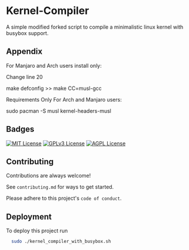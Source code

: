 
# Kernel-Compiler

A simple modified forked script to compile a minimalistic linux kernel with busybox support.



## Appendix

For Manjaro and Arch users install only:

Change line 20 

make defconfig >> make CC=musl-gcc

Requirements Only For Arch and Manjaro users:

sudo pacman -S musl kernel-headers-musl

## Badges

[![MIT License](https://img.shields.io/badge/License-MIT-green.svg)](https://choosealicense.com/licenses/mit/)
[![GPLv3 License](https://img.shields.io/badge/License-GPL%20v3-yellow.svg)](https://opensource.org/licenses/)
[![AGPL License](https://img.shields.io/badge/license-AGPL-blue.svg)](http://www.gnu.org/licenses/agpl-3.0)


## Contributing

Contributions are always welcome!

See `contributing.md` for ways to get started.

Please adhere to this project's `code of conduct`.


## Deployment

To deploy this project run

```bash
  sudo ./kernel_compiler_with_busybox.sh
```

